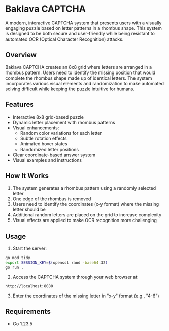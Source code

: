 # Baklava CAPTCHA

A modern, interactive CAPTCHA system that presents users with a visually engaging puzzle based on letter patterns in a rhombus shape. This system is designed to be both secure and user-friendly while being resistant to automated OCR (Optical Character Recognition) attacks.

## Overview

Baklava CAPTCHA creates an 8x8 grid where letters are arranged in a rhombus pattern. Users need to identify the missing position that would complete the rhombus shape made up of identical letters. The system incorporates various visual elements and randomization to make automated solving difficult while keeping the puzzle intuitive for humans.

## Features

- Interactive 8x8 grid-based puzzle
- Dynamic letter placement with rhombus patterns
- Visual enhancements:
  - Random color variations for each letter
  - Subtle rotation effects
  - Animated hover states
  - Randomized letter positions
- Clear coordinate-based answer system
- Visual examples and instructions

## How It Works

1. The system generates a rhombus pattern using a randomly selected letter
2. One edge of the rhombus is removed
3. Users need to identify the coordinates (x-y format) where the missing letter should be
4. Additional random letters are placed on the grid to increase complexity
5. Visual effects are applied to make OCR recognition more challenging

## Usage

1. Start the server:
```bash
go mod tidy
export SESSION_KEY=$(openssl rand -base64 32)
go run .
```

2. Access the CAPTCHA system through your web browser at:
```
http://localhost:8080
```

3. Enter the coordinates of the missing letter in "x-y" format (e.g., "4-6")

## Requirements

- Go 1.23.5
